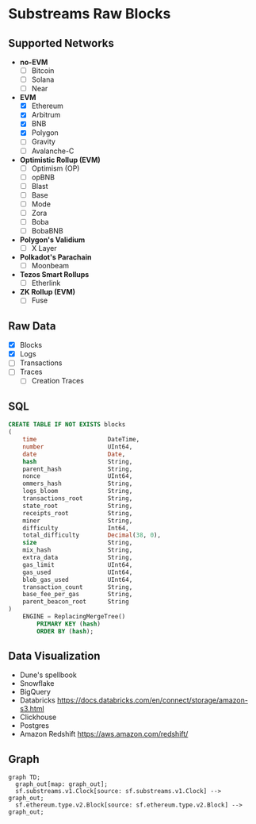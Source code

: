 # Substreams Raw Blocks

## Supported Networks

- **no-EVM**
  - [ ] Bitcoin
  - [ ] Solana
  - [ ] Near
- **EVM**
  - [x] Ethereum
  - [x] Arbitrum
  - [x] BNB
  - [x] Polygon
  - [ ] Gravity
  - [ ] Avalanche-C
- **Optimistic Rollup (EVM)**
  - [ ] Optimism (OP)
  - [ ] opBNB
  - [ ] Blast
  - [ ] Base
  - [ ] Mode
  - [ ] Zora
  - [ ] Boba
  - [ ] BobaBNB
- **Polygon's Validium**
  - [ ] X Layer
- **Polkadot's Parachain**
  - [ ] Moonbeam
- **Tezos Smart Rollups**
  - [ ] Etherlink
- **ZK Rollup (EVM)**
  - [ ] Fuse

## Raw Data

- [x] Blocks
- [x] Logs
- [ ] Transactions
- [ ] Traces
  - [ ] Creation Traces

## SQL

```sql
CREATE TABLE IF NOT EXISTS blocks
(
    time                    DateTime,
    number                  UInt64,
    date                    Date,
    hash                    String,
    parent_hash             String,
    nonce                   UInt64,
    ommers_hash             String,
    logs_bloom              String,
    transactions_root       String,
    state_root              String,
    receipts_root           String,
    miner                   String,
    difficulty              Int64,
    total_difficulty        Decimal(38, 0),
    size                    String,
    mix_hash                String,
    extra_data              String,
    gas_limit               UInt64,
    gas_used                UInt64,
    blob_gas_used           UInt64,
    transaction_count       String,
    base_fee_per_gas        String,
    parent_beacon_root      String
)
    ENGINE = ReplacingMergeTree()
        PRIMARY KEY (hash)
        ORDER BY (hash);
```

## Data Visualization

- Dune's spellbook
- Snowflake
- BigQuery
- Databricks
  https://docs.databricks.com/en/connect/storage/amazon-s3.html
- Clickhouse
- Postgres
- Amazon Redshift
  https://aws.amazon.com/redshift/

## Graph

```mermaid
graph TD;
  graph_out[map: graph_out];
  sf.substreams.v1.Clock[source: sf.substreams.v1.Clock] --> graph_out;
  sf.ethereum.type.v2.Block[source: sf.ethereum.type.v2.Block] --> graph_out;
```